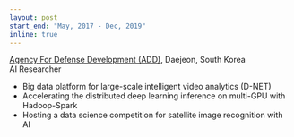 ```yaml
---
layout: post
start_end: "May, 2017 - Dec, 2019"
inline: true
---
```


[Agency For Defense Development (ADD)](https://www.add.re.kr/eps), Daejeon, South Korea \
AI Researcher
- Big data platform for large-scale intelligent video analytics (D-NET)
- Accelerating the distributed deep learning inference on multi-GPU with Hadoop-Spark
- Hosting a data science competition for satellite image recognition with AI
